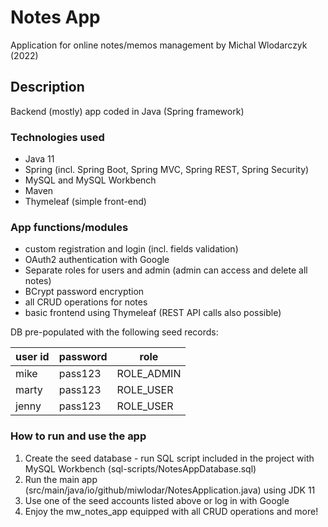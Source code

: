 # Notes App

Application for online notes/memos management
by Michal Wlodarczyk (2022)


## Description
Backend (mostly) app coded in Java (Spring framework)


### Technologies used
- Java 11
- Spring (incl. Spring Boot, Spring MVC, Spring REST, Spring Security)
- MySQL and MySQL Workbench
- Maven
- Thymeleaf (simple front-end)


### App functions/modules
- custom registration and login (incl. fields validation)
- OAuth2 authentication with Google
- Separate roles for users and admin (admin can access and delete all notes)
- BCrypt password encryption
- all CRUD operations for notes
- basic frontend using Thymeleaf (REST API calls also possible)


DB pre-populated with the following seed records:

| user id | password | role |
|---------|----------|------|
| mike    | pass123  | ROLE_ADMIN |
| marty   | pass123  | ROLE_USER |
| jenny   | pass123  | ROLE_USER |


### How to run and use the app

1. Create the seed database - run SQL script included in the project with MySQL Workbench (sql-scripts/NotesAppDatabase.sql)
2. Run the main app (src/main/java/io/github/miwlodar/NotesApplication.java) using JDK 11
3. Use one of the seed accounts listed above or log in with Google
4. Enjoy the mw_notes_app equipped with all CRUD operations and more!